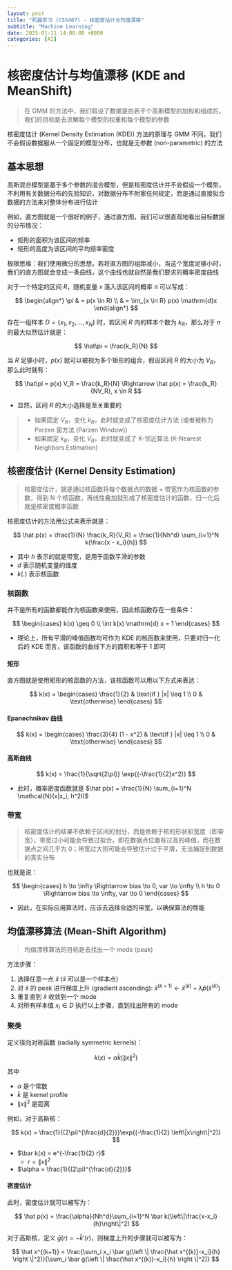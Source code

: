 ```yaml
---
layout: post
title: "机器学习 (CS5487) - 核密度估计与均值漂移"
subtitle: "Machine Learning"
date: 2025-01-11 14:08:00 +0800
categories: [AI]
---
```


# 核密度估计与均值漂移 (KDE and MeanShift)

> 在 GMM 的方法中，我们假设了数据是由若干个高斯模型的加权和组成的，我们的目标是去求解每个模型的权重和每个模型的参数

核密度估计 (Kernel Density Estimation (KDE)) 方法的原理与 GMM 不同，我们不会假设数据服从一个固定的模型分布，也就是无参数 (non-parametric) 的方法

## 基本思想

高斯混合模型是基于多个参数的混合模型，但是核密度估计并不会假设一个模型，不利用有关数据分布的先验知识，对数据分布不附家任何规定，而是通过直接拟合数据的方法来对整体分布进行估计

例如，直方图就是一个很好的例子，通过直方图，我们可以很直观地看出目标数据的分布情况：

- 矩形的面积为该区间的频率
- 矩形的高度为该区间的平均频率密度

极限思维：我们使用微分的思想，若将直方图的组距减小，当这个宽度足够小时，我们的直方图就会变成一条曲线，这个曲线也就自然是我们要求的概率密度曲线

对于一个特定的区间 $R$，随机变量 $x$ 落入该区间的概率 $\pi$ 可以写成：

$$
\begin{align*}
\pi & = p(x \in R) \\
& = \int_{x \in R} p(x) \mathrm{d}x
\end{align*}
$$

存在一组样本 $D = \{x_1, x_2, ..., x_N\}$ 时，若区间 $R$ 内的样本个数为 $k_R$，那么对于 $\pi$ 的最大似然估计就是：

$$
\hat\pi = \frac{k_R}{N}
$$

当 $R$ 足够小时，$p(x)$ 就可以被视为多个矩形的组合，假设区间 $R$ 的大小为 $V_R$，那么此时就有：

$$
\hat\pi = p(x) V_R = \frac{k_R}{N} \Rightarrow \hat p(x) = \frac{k_R}{NV_R}, x \in R
$$

- 显然，区间 $R$ 的大小选择是至关重要的

> - 如果固定 $V_R$，变化 $k_R$，此时就变成了核密度估计方法 (或者被称为 Parzen 窗方法 (Parzen Window))
> - 如果固定 $k_R$，变化 $V_R$，此时就变成了 K-邻近算法 (K-Nearest Neighbors Estimation)

## 核密度估计 (Kernel Density Estimation)

> 核密度估计，就是通过核函数将每个数据点的数据 + 带宽作为核函数的参数，得到 N 个核函数，再线性叠加就形成了核密度估计的函数，归一化后就是核密度概率函数

核密度估计的方法用公式来表示就是：

$$
\hat p(x) = \frac{1}{N} \frac{k_R}{V_R} = \frac{1}{Nh^d} \sum_{i=1}^N k(\frac{x - x_i}{h})
$$

- 其中 $h$ 表示的就是带宽，是用于函数平滑的参数
- $d$ 表示随机变量的维度
- $k(.)$ 表示核函数

### 核函数

并不是所有的函数都能作为核函数来使用，因此核函数存在一些条件：

$$
\begin{cases}
k(x) \geq 0 \\
\int k(x) \mathrm{d} x = 1
\end{cases}
$$

- 理论上，所有平滑的峰值函数均可作为 KDE 的核函数来使用，只要对归一化后的 KDE 而言，该函数的曲线下方的面积和等于 1 即可

#### 矩形

直方图就是使用矩形的核函数的方法，该核函数可以用以下方式来表达：

$$
k(x) = \begin{cases}
\frac{1}{2} & \text{if } |x| \leq 1 \\
0 & \text{otherwise}
\end{cases}
$$

#### Epanechnikov 曲线

$$
k(x) = \begin{cases}
\frac{3}{4} (1 - x^2) & \text{if } |x| \leq 1 \\
0 & \text{otherwise}
\end{cases}
$$

#### 高斯曲线

$$
k(x) = \frac{1}{\sqrt{2\pi}} \exp{(-\frac{1}{2}x^2)}
$$

- 此时，概率密度函数就是 $\hat p(x) = \frac{1}{N} \sum_{i=1}^N \mathcal{N}(x|x_i, h^2I)$

### 带宽

> 核密度估计的结果不依赖于区间的划分，而是依赖于核的形状和宽度（即带宽），带宽过小可能会导致过拟合，即在数据点位置有过高的峰值，而在数据点之间几乎为 0；带宽过大则可能会导致估计过于平滑，无法捕捉到数据的真实分布

也就是说：

$$
\begin{cases}
h \to \infty \Rightarrow bias \to 0, var \to \infty \\
h \to 0 \Rightarrow bias \to \infty, var \to 0
\end{cases}
$$

- 因此，在实际应用算法时，应该去选择合适的带宽，以确保算法的性能

## 均值漂移算法 (Mean-Shift Algorithm)

> 均值漂移算法的目标是去找出一个 mode (peak)

方法步骤：

1. 选择任意一点 $\hat x$ ($\hat x$ 可以是一个样本点)
2. 对 $\hat x$ 的 peak 进行梯度上升 (gradient ascending): $\hat x^{(k+1)} \gets \hat x^{(k)} + \lambda \hat p(\hat x^{(k)})$
3. 重复直到 $\hat x$ 收敛到一个 mode
4. 对所有样本值 $x_i \in D$ 执行以上步骤，直到找出所有的 mode

### 聚类

定义径向对称函数 (radially symmetric kernels)：

$$
k(x) = \alpha \bar k(\left\|x\right\|^2)
$$

其中

- $\alpha$ 是个常数
- $\bar k$ 是 kernel profile
- $\left\|x\right\|^2$ 是距离

例如，对于高斯核：

$$
k(x) = \frac{1}{(2\pi)^{\frac{d}{2}}}\exp{(-\frac{1}{2} \left\|x\right\|^2)}
$$

- $\bar k(x) = e^{-\frac{1}{2} r}$
    - $r = \left\|x\right\|^2$
- $\alpha = \frac{1}{(2\pi)^{\frac{d}{2}}}$

#### 密度估计

此时，密度估计就可以被写为：

$$
\hat p(x) = \frac{\alpha}{Nh^d}\sum_{i=1}^N \bar k(\left\|\frac{x-x_i}{h}\right\|^2)
$$

对于高斯核，定义 $\bar g(r) = - \bar k'(r)$，则梯度上升的步骤就可以被写为：

$$
\hat x^{(k+1)} = \frac{\sum_i x_i \bar g(\left \| \frac{\hat x^{(k)}-x_i}{h} \right \|^2)}{\sum_i \bar g(\left \| \frac{\hat x^{(k)}-x_i}{h} \right \|^2)}
$$
